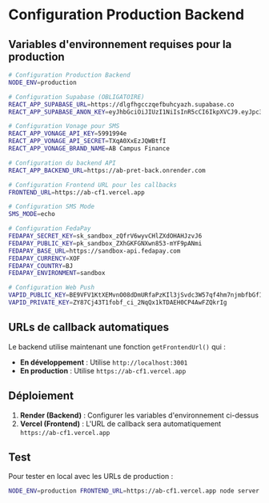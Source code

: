 # Configuration Production Backend

## Variables d'environnement requises pour la production

```bash
# Configuration Production Backend
NODE_ENV=production

# Configuration Supabase (OBLIGATOIRE)
REACT_APP_SUPABASE_URL=https://dlgfhgcczqefbuhcyazh.supabase.co
REACT_APP_SUPABASE_ANON_KEY=eyJhbGciOiJIUzI1NiIsInR5cCI6IkpXVCJ9.eyJpc3MiOiJzdXBhYmFzZSIsInJlZiI6ImRsZ2ZoZ2NjenFlZmJ1aGN5YXpoIiwicm9sZSI6ImFub24iLCJpYXQiOjE3NTQ2MDM3NjQsImV4cCI6MjA3MDE3OTc2NH0.ILqv7fUAP8KAr0GzkqeqaRqDcbKcPhcHtIQR7PYFIgY

# Configuration Vonage pour SMS 
REACT_APP_VONAGE_API_KEY=5991994e
REACT_APP_VONAGE_API_SECRET=TXqA0XxEzJQWBtfI
REACT_APP_VONAGE_BRAND_NAME=AB Campus Finance

# Configuration du backend API
REACT_APP_BACKEND_URL=https://ab-pret-back.onrender.com

# Configuration Frontend URL pour les callbacks
FRONTEND_URL=https://ab-cf1.vercel.app

# Configuration SMS Mode
SMS_MODE=echo

# Configuration FedaPay
FEDAPAY_SECRET_KEY=sk_sandbox_zQfrV6wyvCHlZXdOHAHJzvJ6
FEDAPAY_PUBLIC_KEY=pk_sandbox_ZXhGKFGNXwn853-mYF9pANmi
FEDAPAY_BASE_URL=https://sandbox-api.fedapay.com
FEDAPAY_CURRENCY=XOF
FEDAPAY_COUNTRY=BJ
FEDAPAY_ENVIRONMENT=sandbox

# Configuration Web Push
VAPID_PUBLIC_KEY=BE9VFV1KtXEMvnO08dDmURfaPzKIl3jSvdc3W57qf4hm7njmbfbGfIIRaFFwEkifmh7pcuveEWvXbSMsbVa1LS0
VAPID_PRIVATE_KEY=ZY87Cj43T1fobf_ci_2NqQx1kTDAEH0CP4AwFZQkrIg
```

## URLs de callback automatiques

Le backend utilise maintenant une fonction `getFrontendUrl()` qui :

- **En développement** : Utilise `http://localhost:3001`
- **En production** : Utilise `https://ab-cf1.vercel.app`

## Déploiement

1. **Render (Backend)** : Configurer les variables d'environnement ci-dessus
2. **Vercel (Frontend)** : L'URL de callback sera automatiquement `https://ab-cf1.vercel.app`

## Test

Pour tester en local avec les URLs de production :
```bash
NODE_ENV=production FRONTEND_URL=https://ab-cf1.vercel.app node server.js
```
